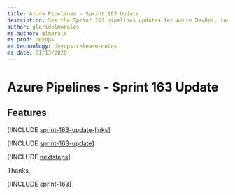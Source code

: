 ```yaml
---
title: Azure Pipelines - Sprint 163 Update
description: See the Sprint 163 pipelines updates for Azure DevOps, including next steps.
author: gloridelmorales
ms.author: glmorale
ms.prod: devops
ms.technology: devops-release-notes
ms.date: 01/13/2020
---
```


# Azure Pipelines - Sprint 163 Update

## Features

[!INCLUDE [sprint-163-update-links](../includes/pipelines/sprint-163-update-links.md)]

[!INCLUDE [sprint-163-update](../includes/pipelines/sprint-163-update.md)]

[!INCLUDE [nextsteps](../includes/nextsteps.md)]

Thanks,

[!INCLUDE [sprint-163](../includes/signer/sprint-163.md)]
